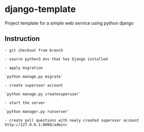 # django-template
Project template for a simple web service using python django

## Instruction
    - git checkout from branch

    - source python3 env that has Django installed

    - apply migration
    
    `python manage.py migrate`

    - create superuser account
    
    `python manage.py createsuperuser`

    - start the server 
    
    `python manager.py runserver`

    - create poll questions with newly created superuser account 
    http://127.0.0.1:8000/admin/
